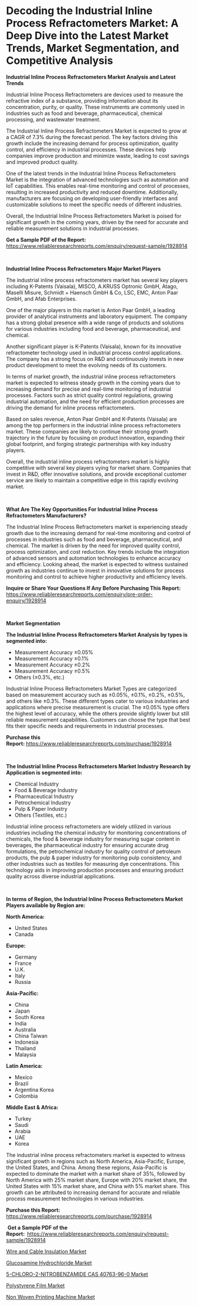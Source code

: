 <p><h1>Decoding the Industrial Inline Process Refractometers Market: A Deep Dive into the Latest Market Trends, Market Segmentation, and Competitive Analysis</h1></p><p><strong>Industrial Inline Process Refractometers Market Analysis and Latest Trends</strong></p>
<p><p>Industrial Inline Process Refractometers are devices used to measure the refractive index of a substance, providing information about its concentration, purity, or quality. These instruments are commonly used in industries such as food and beverage, pharmaceutical, chemical processing, and wastewater treatment.</p><p>The Industrial Inline Process Refractometers Market is expected to grow at a CAGR of 7.3% during the forecast period. The key factors driving this growth include the increasing demand for process optimization, quality control, and efficiency in industrial processes. These devices help companies improve production and minimize waste, leading to cost savings and improved product quality.</p><p>One of the latest trends in the Industrial Inline Process Refractometers Market is the integration of advanced technologies such as automation and IoT capabilities. This enables real-time monitoring and control of processes, resulting in increased productivity and reduced downtime. Additionally, manufacturers are focusing on developing user-friendly interfaces and customizable solutions to meet the specific needs of different industries.</p><p>Overall, the Industrial Inline Process Refractometers Market is poised for significant growth in the coming years, driven by the need for accurate and reliable measurement solutions in industrial processes.</p></p>
<p><strong>Get a Sample PDF of the Report:&nbsp;</strong> <a href="https://www.reliableresearchreports.com/enquiry/request-sample/1928914">https://www.reliableresearchreports.com/enquiry/request-sample/1928914</a></p>
<p>&nbsp;</p>
<p><strong>Industrial Inline Process Refractometers Major Market Players</strong></p>
<p><p>The industrial inline process refractometers market has several key players including K-Patents (Vaisala), MISCO, A.KRUSS Optronic GmbH, Atago, Maselli Misure, Schmidt + Haensch GmbH & Co, LSC, EMC, Anton Paar GmbH, and Afab Enterprises. </p><p>One of the major players in this market is Anton Paar GmbH, a leading provider of analytical instruments and laboratory equipment. The company has a strong global presence with a wide range of products and solutions for various industries including food and beverage, pharmaceutical, and chemical.</p><p>Another significant player is K-Patents (Vaisala), known for its innovative refractometer technology used in industrial process control applications. The company has a strong focus on R&D and continuously invests in new product development to meet the evolving needs of its customers.</p><p>In terms of market growth, the industrial inline process refractometers market is expected to witness steady growth in the coming years due to increasing demand for precise and real-time monitoring of industrial processes. Factors such as strict quality control regulations, growing industrial automation, and the need for efficient production processes are driving the demand for inline process refractometers.</p><p>Based on sales revenue, Anton Paar GmbH and K-Patents (Vaisala) are among the top performers in the industrial inline process refractometers market. These companies are likely to continue their strong growth trajectory in the future by focusing on product innovation, expanding their global footprint, and forging strategic partnerships with key industry players.</p><p>Overall, the industrial inline process refractometers market is highly competitive with several key players vying for market share. Companies that invest in R&D, offer innovative solutions, and provide exceptional customer service are likely to maintain a competitive edge in this rapidly evolving market.</p></p>
<p>&nbsp;</p>
<p><strong>What Are The Key Opportunities For Industrial Inline Process Refractometers Manufacturers?</strong></p>
<p><p>The Industrial Inline Process Refractometers market is experiencing steady growth due to the increasing demand for real-time monitoring and control of processes in industries such as food and beverage, pharmaceutical, and chemical. The market is driven by the need for improved quality control, process optimization, and cost reduction. Key trends include the integration of advanced sensors and automation technologies to enhance accuracy and efficiency. Looking ahead, the market is expected to witness sustained growth as industries continue to invest in innovative solutions for process monitoring and control to achieve higher productivity and efficiency levels.</p></p>
<p><strong>Inquire or Share Your Questions If Any Before Purchasing This Report:</strong> <a href="https://www.reliableresearchreports.com/enquiry/pre-order-enquiry/1928914">https://www.reliableresearchreports.com/enquiry/pre-order-enquiry/1928914</a></p>
<p>&nbsp;</p>
<p><strong>Market Segmentation</strong></p>
<p><strong>The Industrial Inline Process Refractometers Market Analysis by types is segmented into:</strong></p>
<p><ul><li>Measurement Accuracy ±0.05%</li><li>Measurement Accuracy ±0.1%</li><li>Measurement Accuracy ±0.2%</li><li>Measurement Accuracy ±0.5%</li><li>Others (±0.3%, etc.)</li></ul></p>
<p><p>Industrial Inline Process Refractometers Market Types are categorized based on measurement accuracy such as ±0.05%, ±0.1%, ±0.2%, ±0.5%, and others like ±0.3%. These different types cater to various industries and applications where precise measurement is crucial. The ±0.05% type offers the highest level of accuracy, while the others provide slightly lower but still reliable measurement capabilities. Customers can choose the type that best fits their specific needs and requirements in industrial processes.</p></p>
<p><strong>Purchase this Report:&nbsp;</strong><a href="https://www.reliableresearchreports.com/purchase/1928914">https://www.reliableresearchreports.com/purchase/1928914</a></p>
<p>&nbsp;</p>
<p><strong>The Industrial Inline Process Refractometers Market Industry Research by Application is segmented into:</strong></p>
<p><ul><li>Chemical Industry</li><li>Food & Beverage Industry</li><li>Pharmaceutical Industry</li><li>Petrochemical Industry</li><li>Pulp & Paper Industry</li><li>Others (Textiles, etc.)</li></ul></p>
<p><p>Industrial inline process refractometers are widely utilized in various industries including the chemical industry for monitoring concentrations of chemicals, the food & beverage industry for measuring sugar content in beverages, the pharmaceutical industry for ensuring accurate drug formulations, the petrochemical industry for quality control of petroleum products, the pulp & paper industry for monitoring pulp consistency, and other industries such as textiles for measuring dye concentrations. This technology aids in improving production processes and ensuring product quality across diverse industrial applications.</p></p>
<p>&nbsp;</p>
<p><strong>In terms of Region, the Industrial Inline Process Refractometers Market Players available by Region are:</strong></p>
<p>
    <p> <strong> North America: </strong>
        <ul>
            <li>United States</li>
            <li>Canada</li>
        </ul>
        </p> 
    <p> <strong> Europe: </strong>
        <ul>
            <li>Germany</li>
            <li>France</li>
            <li>U.K.</li>
            <li>Italy</li>
            <li>Russia</li>
        </ul>
        </p> 
    <p> <strong> Asia-Pacific: </strong>
        <ul>
            <li>China</li>
            <li>Japan</li>
            <li>South Korea</li>
            <li>India</li>
            <li>Australia</li>
            <li>China Taiwan</li>
            <li>Indonesia</li>
            <li>Thailand</li>
            <li>Malaysia</li>
        </ul>
        </p> 
    <p> <strong> Latin America: </strong>
        <ul>
            <li>Mexico</li>
            <li>Brazil</li>
            <li>Argentina Korea</li>
            <li>Colombia</li>
        </ul>
        </p> 
    <p> <strong> Middle East & Africa: </strong>
        <ul>
            <li>Turkey</li>
            <li>Saudi</li>
            <li>Arabia</li>
            <li>UAE</li>
            <li>Korea</li>
        </ul>
    </p>
    </p>
<p><p>The industrial inline process refractometers market is expected to witness significant growth in regions such as North America, Asia-Pacific, Europe, the United States, and China. Among these regions, Asia-Pacific is expected to dominate the market with a market share of 35%, followed by North America with 25% market share, Europe with 20% market share, the United States with 15% market share, and China with 5% market share. This growth can be attributed to increasing demand for accurate and reliable process measurement technologies in various industries.</p></p>
<p><strong>Purchase this Report: </strong><a href="https://www.reliableresearchreports.com/purchase/1928914">https://www.reliableresearchreports.com/purchase/1928914</a></p>
<p>&nbsp;<strong>Get a Sample PDF of the Report:&nbsp;&nbsp;</strong><a href="https://www.reliableresearchreports.com/enquiry/request-sample/1928914">https://www.reliableresearchreports.com/enquiry/request-sample/1928914</a></p>
<p><strong></strong></p>
<p><p><a href="https://issuu.com/reportprime-2/docs/wire-and-cable-insulation-market-size-2030.pptx">Wire and Cable Insulation Market</a></p><p><a href="https://github.com/guneycigdem35/Market-Research-Report-List-2/blob/main/glucosamine-hydrochloride-market.md">Glucosamine Hydrochloride Market</a></p><p><a href="https://invited-way-688.notion.site/5-CHLORO-2-NITROBENZAMIDE-CAS-40763-96-0-Market-Size-Market-Share-and-Global-Market-Analysis-Report-a319ed1f80b4499e96f5766d0c46b6fd">5-CHLORO-2-NITROBENZAMIDE CAS 40763-96-0 Market</a></p><p><a href="https://view.publitas.com/reportprime-1/polystyrene-film-market-size-and-examines-its-market-scope-with-a-primary-focus-on-growth-opportunities-and-forecasted-trends-spanning-from-2024-to-2031/">Polystyrene Film Market</a></p><p><a href="https://github.com/biheemgalvinlouises6hokrh3h/Market-Research-Report-List-1/blob/main/non-woven-printing-machine-market.md">Non Woven Printing Machine Market</a></p></p>